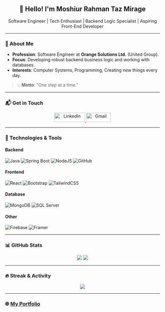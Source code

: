 <h2 align="center">👋 Hello! I'm Moshiur Rahman Taz Mirage</h2>
<p align="center">Software Engineer | Tech Enthusiast | Backend Logic Specialist | Aspiring Front-End Developer</p>

---

### 🚀 About Me
- **Profession**: Software Engineer at **Orange Solutions Ltd.** (United Group).
- **Focus**: Developing robust backend business logic and working with databases.
- **Interests**: Computer Systems, Programming, Creating new things every day.

> 💡 **Motto**: "One step at a time."

---

### 📬 Get in Touch
<p align="center">
  <a href="https://linkedin.com/in/moshiur-rahman-mirage-085059154" target="blank">
    <img src="https://img.shields.io/badge/LinkedIn-0077B5?style=for-the-badge&logo=linkedin&logoColor=white" alt="LinkedIn" height="30" width="100"/>
  </a>
  <a href="mailto:moshiur.mirage@gmail.com" target="blank">
    <img src="https://img.shields.io/badge/Gmail-D14836?style=for-the-badge&logo=gmail&logoColor=white" alt="Gmail" height="30" width="80"/>
  </a>
</p> 

---

### 🧰 Technologies & Tools

#### Backend
![Java](https://img.shields.io/badge/Java-ED8B00?style=for-the-badge&logo=java&logoColor=white)
![Spring Boot](https://img.shields.io/badge/Spring%20Boot-6DB33F?style=for-the-badge&logo=springboot&logoColor=white)
![NodeJS](https://img.shields.io/badge/Node.js-339933?style=for-the-badge&logo=nodedotjs&logoColor=white)
![GitHub](https://img.shields.io/badge/github-%23121011.svg?style=for-the-badge&logo=github&logoColor=white)

#### Frontend
![React](https://img.shields.io/badge/React-20232A?style=for-the-badge&logo=react&logoColor=61DAFB)
![Bootstrap](https://img.shields.io/badge/Bootstrap-563D7C?style=for-the-badge&logo=bootstrap&logoColor=white)
![TailwindCSS](https://img.shields.io/badge/Tailwind_CSS-38B2AC?style=for-the-badge&logo=tailwind-css&logoColor=white)

#### Database
![MongoDB](https://img.shields.io/badge/MongoDB-47A248?style=for-the-badge&logo=mongodb&logoColor=white)
![SQL Server](https://img.shields.io/badge/Microsoft%20SQL%20Server-CC2927?style=for-the-badge&logo=microsoft%20sql%20server&logoColor=white)

#### Other
![Firebase](https://img.shields.io/badge/Firebase-FFCA28?style=for-the-badge&logo=firebase&logoColor=black)
![Framer](https://img.shields.io/badge/Framer-0055FF?style=for-the-badge&logo=framer&logoColor=white)

---

### 📊 GitHub Stats

<p align="center">
  <img src="https://github-readme-stats.vercel.app/api?username=moshiur-rahman-mirage&theme=default&show_icons=true&hide_border=true&count_private=true"/>
  <img src="https://github-readme-stats.vercel.app/api/top-langs/?username=moshiur-rahman-mirage&theme=default&show_icons=true&hide_border=true&layout=compact"/>
</p>

---

### 🔥 Streak & Activity

<p align="center">
  <img src="https://github-readme-streak-stats.herokuapp.com/?user=moshiur-rahman-mir9age&theme=default&hide_border=true"/>
</p>

---

### 🌐 [My Portfolio](https://portfolio-2b98e.web.app/)
